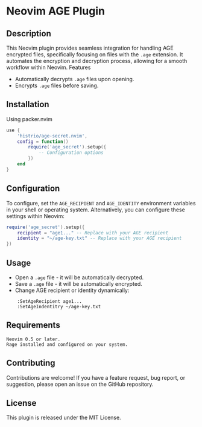 # Neovim AGE Plugin

## Description

This Neovim plugin provides seamless integration for handling AGE encrypted files, specifically focusing on files with the `.age` extension. It automates the encryption and decryption process, allowing for a smooth workflow within Neovim.
Features

- Automatically decrypts `.age` files upon opening.
- Encrypts `.age` files before saving.

## Installation

Using packer.nvim

```lua
use {
    'histrio/age-secret.nvim',
    config = function()
        require('age_secret').setup({
            -- Configuration options
        })
    end
}
```


## Configuration

To configure, set the `AGE_RECIPIENT` and `AGE_IDENTITY` environment variables in your shell or operating system.
Alternatively, you can configure these settings within Neovim:

```lua
require('age_secret').setup({
    recipient = "age1..." -- Replace with your AGE recipient
    identity = "~/age-key.txt" -- Replace with your AGE recipient
})
```

## Usage

 - Open a `.age` file - it will be automatically decrypted.
 - Save a `.age` file - it will be automatically encrypted.
 - Change AGE recipient or identity dynamically:

```vim
    :SetAgeRecipient age1...
    :SetAgeIndentitry ~/age-key.txt
```

## Requirements

    Neovim 0.5 or later.
    Rage installed and configured on your system.

## Contributing

Contributions are welcome! If you have a feature request, bug report, or suggestion, please open an issue on the GitHub repository.

## License

This plugin is released under the MIT License.
